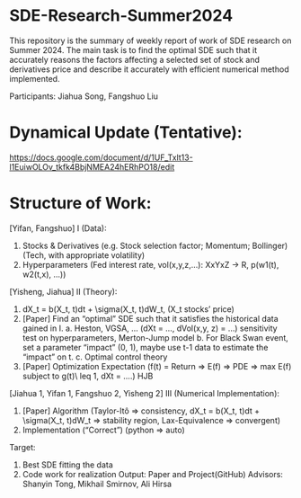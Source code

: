 # SDE-Research-Summer2024
This repository is the summary of weekly report of work of SDE research on Summer 2024. The main task is to find the optimal SDE such that it accurately reasons the factors affecting a selected set of stock and derivatives price and describe it accurately with efficient numerical method implemented.

Participants: Jiahua Song, Fangshuo Liu

# Dynamical Update (Tentative):
https://docs.google.com/document/d/1UF_Txlt13-l1EuiwOLOv_tkfk4BbjNMEA24hERhPO18/edit

# Structure of Work:
[Yifan, Fangshuo]
I (Data):
1.	Stocks & Derivatives (e.g. Stock selection factor; Momentum; Bollinger) (Tech, with appropriate volatility)
2.	Hyperparameters (Fed interest rate, vol(x,y,z,...): XxYxZ -> R, p(w1(t), w2(t,x), …))

[Yisheng, Jiahua]
II (Theory):
1.	dX_t = b(X_t, t)dt + \sigma(X_t, t)dW_t, (X_t stocks’ price)
2.	[Paper] Find an “optimal” SDE such that it satisfies the historical data gained in I. 
a.	Heston, VGSA, … (dXt = …, dVol(x,y, z) = …) sensitivity test on hyperparameters, Merton-Jump model
b.	For Black Swan event, set a parameter “impact” (0, 1), maybe use t-1 data to estimate the “impact” on t.
c.	Optimal control theory
3.	[Paper] Optimization Expectation (f(t) = Return => E(f) => PDE => max E(f) subject to g(t)\ leq 1, dXt = ….) HJB

[Jiahua 1, Yifan 1, Fangshuo 2, Yisheng 2]
III (Numerical Implementation):
1.	[Paper] Algorithm (Taylor-Itô => consistency, dX_t = b(X_t, t)dt + \sigma(X_t, t)dW_t => stability region, Lax-Equivalence => convergent) 
2.	Implementation (“Correct”) (python => auto) 

Target: 
1.	Best SDE fitting the data
2.	Code work for realization
Output: Paper and Project(GitHub)
Advisors: Shanyin Tong, Mikhail Smirnov, Ali Hirsa
